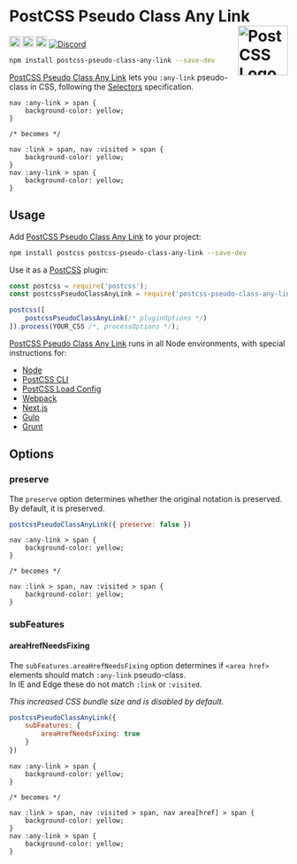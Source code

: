 # PostCSS Pseudo Class Any Link [<img src="https://postcss.github.io/postcss/logo.svg" alt="PostCSS Logo" width="90" height="90" align="right">][PostCSS]

[<img alt="npm version" src="https://img.shields.io/npm/v/postcss-pseudo-class-any-link.svg" height="20">][npm-url] [<img alt="CSS Standard Status" src="https://cssdb.org/images/badges/any-link-pseudo-class.svg" height="20">][css-url] [<img alt="Build Status" src="https://github.com/csstools/postcss-plugins/workflows/test/badge.svg" height="20">][cli-url] [<img alt="Discord" src="https://shields.io/badge/Discord-5865F2?logo=discord&logoColor=white">][discord]

```bash
npm install postcss-pseudo-class-any-link --save-dev
```

[PostCSS Pseudo Class Any Link] lets you `:any-link` pseudo-class in CSS,
following the [Selectors] specification.

```pcss
nav :any-link > span {
	background-color: yellow;
}

/* becomes */

nav :link > span, nav :visited > span {
	background-color: yellow;
}
nav :any-link > span {
	background-color: yellow;
}
```

## Usage

Add [PostCSS Pseudo Class Any Link] to your project:

```bash
npm install postcss postcss-pseudo-class-any-link --save-dev
```

Use it as a [PostCSS] plugin:

```js
const postcss = require('postcss');
const postcssPseudoClassAnyLink = require('postcss-pseudo-class-any-link');

postcss([
	postcssPseudoClassAnyLink(/* pluginOptions */)
]).process(YOUR_CSS /*, processOptions */);
```

[PostCSS Pseudo Class Any Link] runs in all Node environments, with special
instructions for:

- [Node](INSTALL.md#node)
- [PostCSS CLI](INSTALL.md#postcss-cli)
- [PostCSS Load Config](INSTALL.md#postcss-load-config)
- [Webpack](INSTALL.md#webpack)
- [Next.js](INSTALL.md#nextjs)
- [Gulp](INSTALL.md#gulp)
- [Grunt](INSTALL.md#grunt)

## Options

### preserve

The `preserve` option determines whether the original notation
is preserved. By default, it is preserved.

```js
postcssPseudoClassAnyLink({ preserve: false })
```

```pcss
nav :any-link > span {
	background-color: yellow;
}

/* becomes */

nav :link > span, nav :visited > span {
	background-color: yellow;
}
```

### subFeatures

#### areaHrefNeedsFixing

The `subFeatures.areaHrefNeedsFixing` option determines if `<area href>` elements should match `:any-link` pseudo-class.<br>
In IE and Edge these do not match `:link` or `:visited`.

_This increased CSS bundle size and is disabled by default._

```js
postcssPseudoClassAnyLink({
	subFeatures: {
		areaHrefNeedsFixing: true
	}
})
```

```pcss
nav :any-link > span {
	background-color: yellow;
}

/* becomes */

nav :link > span, nav :visited > span, nav area[href] > span {
	background-color: yellow;
}
nav :any-link > span {
	background-color: yellow;
}
```

[cli-url]: https://github.com/csstools/postcss-plugins/actions/workflows/test.yml?query=workflow/test
[css-url]: https://cssdb.org/#any-link-pseudo-class
[discord]: https://discord.gg/bUadyRwkJS
[npm-url]: https://www.npmjs.com/package/postcss-pseudo-class-any-link

[PostCSS]: https://github.com/postcss/postcss
[PostCSS Pseudo Class Any Link]: https://github.com/csstools/postcss-plugins/tree/main/plugins/postcss-pseudo-class-any-link
[Selectors]: https://www.w3.org/TR/selectors-4/#the-any-link-pseudo
